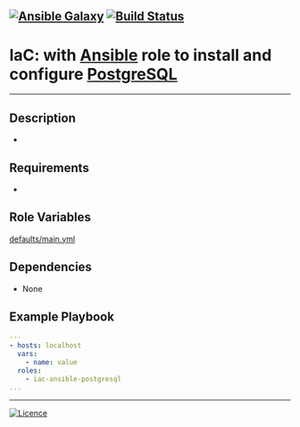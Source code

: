 [![Ansible Galaxy](https://img.shields.io/badge/Ansible%20Galaxy-SGBD%20PostgreSQL-blue.svg)](https://galaxy.ansible.com/wluisaraujo/iac-ansible-sgdb-postgresql) [![Build Status](https://travis-ci.org/wluisaraujo/iac-ansible-postgresql.svg?branch=master)](https://travis-ci.org/wluisaraujo/iac-ansible-postgresql)
---
# IaC: with [Ansible](https://www.ansible) role to install and configure [PostgreSQL](https://www.postgresql.org/)
------------

Description
------------

 *

Requirements
------------

 *

Role Variables
--------------

[defaults/main.yml](defaults/main.yml)

Dependencies
------------

* None

Example Playbook
----------------
```yaml
---
- hosts: localhost
  vars:
    - name: value
  roles:
    - iac-ansible-postgresql
...    
```

----------------
[![Licence](https://img.shields.io/badge/License-GPL%20v3-red.svg)](https://www.gnu.org/licenses/gpl-3.0.pt-br.html)
